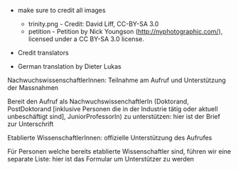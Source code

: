
- make sure to credit all images
  - trinity.png - Credit: David Liff, CC-BY-SA 3.0
  - petition -  Petition by Nick Youngson (http://nyphotographic.com/), licensed under a CC BY-SA 3.0 license.

- Credit translators

- German translation by Dieter Lukas

 NachwuchswissenschaftlerInnen: Teilnahme am Aufruf und Unterstützung
 der Massnahmen

 Bereit den Aufruf als NachwuchswissenchaftlerIn (Doktorand,
 PostDoktorand [inklusive Personen die in der Industrie tätig oder
 aktuell unbeschäftigt sind], JuniorProfessorIn) zu unterstützen: hier
 ist der Brief zur Unterschrift


 Etablierte WissenschaftlerInnen: offizielle Unterstützung des
 Aufrufes
 
 Für Personen welche bereits etablierte Wissenschaftler sind, führen
 wir eine separate Liste: hier ist das Formular um Unterstützer zu
 werden
